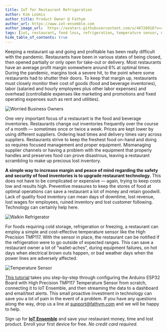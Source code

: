 ```yaml
---
title: IoT for Restaurant Refrigeration
author: Kim Loomis
author_title: Product Owner @ Fathym
author_url: https://www.iot-ensemble.com
author_image_url:  https://avatars.githubusercontent.com/u/48728918?v=4
tags: [iot, restaurant, food loss, refrigeration, temperature sensor, Arduino, ESP32, TMP117]
hide_table_of_contents: true
---
```



Keeping a restaurant up and going and profitable has been really difficult with the pandemic. Restaurants have been in various states of being closed, then opened partially or only open for take-out or delivery. Most restaurants have an average profit margin somewhere around 6% at optimal times. During the pandemic, margins took a severe hit, to the point where some restaurants had to shutter their doors. To keep that margin up, restaurants must closely monitor their cost of goods (food and beverage inventories), labor (salaried and hourly employees plus other labor expenses) and overhead (controllable expenses like marketing and promotions and fixed operating expenses such as rent and utilities).

![Worried Business Owners](https://www.iot-ensemble.com/img/screenshots/refrigeration_worried_business_owners.jpg)

One very important focus of a restaurant is the food and beverage inventories. Restaurants change out inventories frequently over the course of a month — sometimes once or twice a week. Prices are kept lower by using different suppliers. Ordering lead times and delivery times vary across suppliers. Restaurants strive to keep the freshest food on-hand and doing so requires focused management and proper equipment. Mismanaging supplier channels or having a problem with the equipment that properly handles and preserves food can prove disastrous, leaving a restaurant scrambling to make up precious lost inventory.

**A simple way to increase margin and peace of mind regarding the safety and security of food inventories is to upgrade restaurant technology.** This does not have to be complicated or expensive — again, trying to keep costs low and results high. Preventive measures to keep the stores of food at optimal operations can save a restaurant a lot of money and retain goodwill. Lack of quality food inventory can mean days of downtime, lost revenue, lost wages for employees, ruined inventory and lost customer following. Technology can certainly help here.

![Walkin Refrigerator](https://www.iot-ensemble.com/img/screenshots/refrigeration_walkin_refrigerator.jpg)

For foods requiring cold storage, refrigeration or freezing, a restaurant can employ a simple and cost-effective temperature sensor like the High Precision TMP117. With the sensor in place, the restaurant can be notified if the refrigeration were to go outside of expected ranges. This can save a restaurant owner a lot of “wallet-aches”, during equipment failures, on hot days when electrical brown outs happen, or bad weather days when the power lines are adversely affected.

![Temperature Sensor](https://www.iot-ensemble.com/img/screenshots/refrigeration_temperature_sensor.jpeg)

[This tutorial](https://www.iot-ensemble.com/docs/tutorials/esp32-tmp117-fridge-monitor) takes you step-by-step through configuring the Arduino ESP32 Board with High Precision TMP117 Temperature Sensor from scratch, connecting it to IoT Ensemble, and then streaming the data to a dashboard and email/text alerts. This small proactive investment in technology can save you a lot of pain in the event of a problem. If you have any questions along the way, drop us a line at support@fathym.com and we will be happy to help.

Sign up for **[IoT Ensemble](https://www.iot-ensemble.com)** and save your restaurant money, time and lost product. Enroll your first device for free. _No credit card required._
